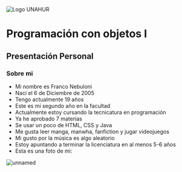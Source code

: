 ![Logo UNAHUR](./UNAHUR.png)

# Programación con objetos I
## Presentación Personal

### Sobre mi
- Mi nombre es Franco Nebuloni
- Naci el 6 de Diciembre de 2005
- Tengo actualmente 19 años
- Este es mi segundo año en la facultad
- Actualmente estoy cursando la tecnicatura en programación
- Ya he aprobado 7 materias
- Se usar un poco de HTML, CSS y Java
- Me gusta leer manga, manwha, fanfiction y jugar videojuegos
- Mi gusto por la música es algo aleatorio
- Estoy apuntando a terminar la licenciatura en al menos 5-6 años
- Esta es una foto de mi: 

![unnamed](https://github.com/user-attachments/assets/e2640f8f-9f25-4cf6-af17-4c493f8eb6d0)
